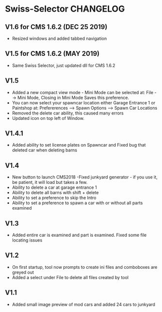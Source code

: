 # Swiss-Selector CHANGELOG

## V1.6 for CMS 1.6.2 (DEC 25 2019)
- Resized windows and added tabbed navigation

## V1.5 for CMS 1.6.2 (MAY 2019)
- Same Swiss Selector, just updated dll for CMS 1.6.2

## V1.5
- Added a new compact view mode - Mini Mode can be selected at: File --> Mini Mode, Closing in Mini Mode Saves this preference.
- You can now select your spawncar location either Garage Entrance 1 or Paintshop at: Prefererences --> Spawn Options --> Spawn Car Locations
- Removed the delete car ability, this caused many errors
- Updated icon on top left of Window.

## V1.4.1
- Added ability to set license plates on Spawncar and Fixed bug that deleted car when deleting barns

## V1.4
- New button to launch CMS2018
-Fixed junkyard generator - if you use it, be patient, it will load but takes a few.
- Ability to delete a car at garage entrance 1
- Ability to delete all barns with shift + delete
- Ability to set a preference to skip the Intro
- Ability to set a preference to spawn a car with or without all parts examined

## V1.3
- Added entire car is examined and part is examined. Fixed some file locating issues

## V1.2
- On first startup, tool now prompts to create ini files and comboboxes are greyed out
- Added a select under File to delete all files created by tool

## V1.1
- Added small image preview of mod cars and added 24 cars to junkyard